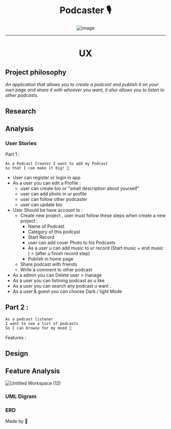 
  
 <div align="center">
  <h1>  Podcaster 🎙️ </h1>
  
![image](https://user-images.githubusercontent.com/92258765/146139080-8decd398-7c48-45e5-9307-2aa963d4b5a2.png)
  <br />
  
</div>

<hr>
  

<div align="center">
  <h1> UX </h1>
  </div>
  
##  Project philosophy
*An application that allows you to create a podcast and publish it on your own page and share it with whoever you want, it also allows you to listen to other podcasts.*

## Research 

## Analysis


###  User Stories 
Part 1 :
``` 
As a Podcast Creator I want to add my Podcast
So that I can make it big! 🥳
```

* User can register or login in app
* As a user you can edit a Profile :
    * user can create bio or "small description about yourself"
    * user can add photo in ur profile 
    * user can follow other podcaster 
    * user can update bio
* User Should be have account to :
   * Create new project , user must follow these steps when create a new project :
       * Name of Podcast
       * Category of this podcast
       * Start Record
       * user can add cover Photo to his Podcasts
       * As a user u can add music to ur record (Start music + end music ) > (after u finish record step)
       * Publish in home page  
   * Share podcast with friends
   * Write a comment to other podcast 
 * As a admin you can Delete user > manage 
 * As a user  you can listining podcast as u like 
 * As a user you can search any podcast u want .
 * As a user & guest you can choose Dark / light Mode 
 
 <h2> Part 2 : </h2>
 
 ```
 As a podcast listener
I want to see a list of podcasts
So I can browse for my mood 🥳

```

Features :

## Design
## Feature Analysis

![Untitled Workspace (12)](https://user-images.githubusercontent.com/92258765/146503406-5f70e236-3ce5-49c0-9252-fc61ac7bfbe9.jpg)

### UML Digram 

### ERD 













 Made by 💙
